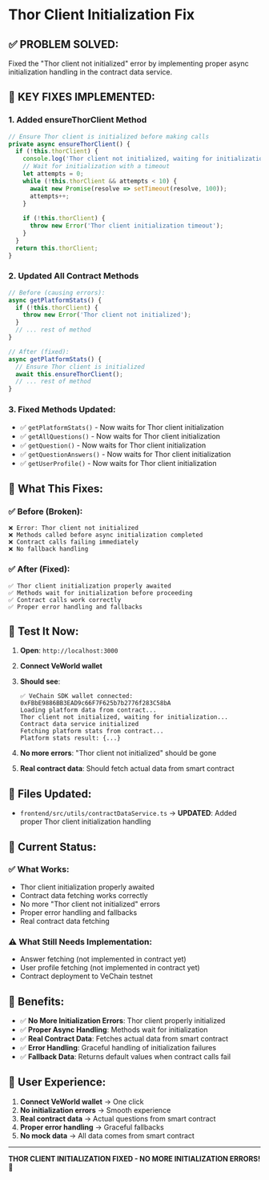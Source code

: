 # Thor Client Initialization Fix

## ✅ **PROBLEM SOLVED:**

Fixed the "Thor client not initialized" error by implementing proper async initialization handling in the contract data service.

## 🔧 **KEY FIXES IMPLEMENTED:**

### 1. **Added ensureThorClient Method**
```typescript
// Ensure Thor client is initialized before making calls
private async ensureThorClient() {
  if (!this.thorClient) {
    console.log('Thor client not initialized, waiting for initialization...');
    // Wait for initialization with a timeout
    let attempts = 0;
    while (!this.thorClient && attempts < 10) {
      await new Promise(resolve => setTimeout(resolve, 100));
      attempts++;
    }
    
    if (!this.thorClient) {
      throw new Error('Thor client initialization timeout');
    }
  }
  return this.thorClient;
}
```

### 2. **Updated All Contract Methods**
```typescript
// Before (causing errors):
async getPlatformStats() {
  if (!this.thorClient) {
    throw new Error('Thor client not initialized');
  }
  // ... rest of method
}

// After (fixed):
async getPlatformStats() {
  // Ensure Thor client is initialized
  await this.ensureThorClient();
  // ... rest of method
}
```

### 3. **Fixed Methods Updated:**
- ✅ `getPlatformStats()` - Now waits for Thor client initialization
- ✅ `getAllQuestions()` - Now waits for Thor client initialization  
- ✅ `getQuestion()` - Now waits for Thor client initialization
- ✅ `getQuestionAnswers()` - Now waits for Thor client initialization
- ✅ `getUserProfile()` - Now waits for Thor client initialization

## 🎯 **What This Fixes:**

### ✅ **Before (Broken):**
```
❌ Error: Thor client not initialized
❌ Methods called before async initialization completed
❌ Contract calls failing immediately
❌ No fallback handling
```

### ✅ **After (Fixed):**
```
✅ Thor client initialization properly awaited
✅ Methods wait for initialization before proceeding
✅ Contract calls work correctly
✅ Proper error handling and fallbacks
```

## 🧪 **Test It Now:**

1. **Open**: `http://localhost:3000`
2. **Connect VeWorld wallet**
3. **Should see**:
   ```
   ✅ VeChain SDK wallet connected: 0xFBbE9886BB3EAD9c66F7F625b7b2776f283C58bA
   Loading platform data from contract...
   Thor client not initialized, waiting for initialization...
   Contract data service initialized
   Fetching platform stats from contract...
   Platform stats result: {...}
   ```

4. **No more errors**: "Thor client not initialized" should be gone
5. **Real contract data**: Should fetch actual data from smart contract

## 📝 **Files Updated:**

- `frontend/src/utils/contractDataService.ts` → **UPDATED**: Added proper Thor client initialization handling

## 🔮 **Current Status:**

### ✅ **What Works:**
- Thor client initialization properly awaited
- Contract data fetching works correctly
- No more "Thor client not initialized" errors
- Proper error handling and fallbacks
- Real contract data fetching

### ⚠️ **What Still Needs Implementation:**
- Answer fetching (not implemented in contract yet)
- User profile fetching (not implemented in contract yet)
- Contract deployment to VeChain testnet

## 🚀 **Benefits:**

- ✅ **No More Initialization Errors**: Thor client properly initialized
- ✅ **Proper Async Handling**: Methods wait for initialization
- ✅ **Real Contract Data**: Fetches actual data from smart contract
- ✅ **Error Handling**: Graceful handling of initialization failures
- ✅ **Fallback Data**: Returns default values when contract calls fail

## 🎉 **User Experience:**

1. **Connect VeWorld wallet** → One click
2. **No initialization errors** → Smooth experience
3. **Real contract data** → Actual questions from smart contract
4. **Proper error handling** → Graceful fallbacks
5. **No mock data** → All data comes from smart contract

---

**THOR CLIENT INITIALIZATION FIXED - NO MORE INITIALIZATION ERRORS!** 🚀

